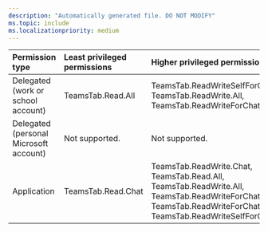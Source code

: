 ```yaml
---
description: "Automatically generated file. DO NOT MODIFY"
ms.topic: include
ms.localizationpriority: medium
---
```


|Permission type|Least privileged permissions|Higher privileged permissions|
|:---|:---|:---|
|Delegated (work or school account)|TeamsTab.Read.All|TeamsTab.ReadWriteSelfForChat, TeamsTab.ReadWrite.All, TeamsTab.ReadWriteForChat|
|Delegated (personal Microsoft account)|Not supported.|Not supported.|
|Application|TeamsTab.Read.Chat|TeamsTab.ReadWrite.Chat, TeamsTab.Read.All, TeamsTab.ReadWrite.All, TeamsTab.ReadWriteForChat, TeamsTab.ReadWriteForChat.All, TeamsTab.ReadWriteSelfForChat.All|

